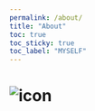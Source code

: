 ```yaml
---
permalink: /about/
title: "About"
toc: true
toc_sticky: true
toc_label: "MYSELF"
---
```


# ![icon](/assets/logo.ico/apple-icon-120x120.png)
